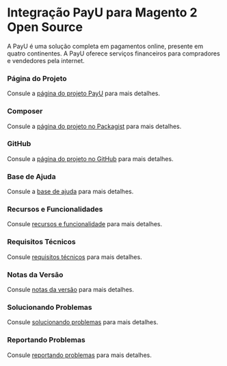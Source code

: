 # Integração PayU para Magento 2 Open Source

A PayU é uma solução completa em pagamentos online, presente em quatro continentes. A PayU oferece serviços financeiros para compradores e vendedores pela internet.

### Página do Projeto
Consule a [página do projeto PayU](https://www.dholi.dev/projetos/payu) para mais detalhes.

### Composer
Consule a [página do projeto no Packagist](https://packagist.org/packages/dholi/module-dholi-payu) para mais detalhes.

### GitHub
Consule a [página do projeto no GitHub](https://github.com/dholidev/module-dholi-payu-mirror) para mais detalhes.

### Base de Ajuda
Consule a [base de ajuda](https://docs.dholi.dev/payu) para mais detalhes.

### Recursos e Funcionalidades
Consule [recursos e funcionalidade](https://docs.dholi.dev/payu/iniciando) para mais detalhes.

### Requisitos Técnicos
Consule [requisitos técnicos](https://docs.dholi.dev/payu/iniciando) para mais detalhes.

### Notas da Versão
Consule [notas da versão](https://github.com/dholidev/module-dholi-payu-mirror/blob/master/CHANGELOG.md) para mais detalhes.

### Solucionando Problemas
Consule [solucionando problemas](https://docs.dholi.dev/payu/solucionando-problemas) para mais detalhes.

### Reportando Problemas
Consule [reportando problemas](https://docs.dholi.dev/payu/reportando-problemas) para mais detalhes.
